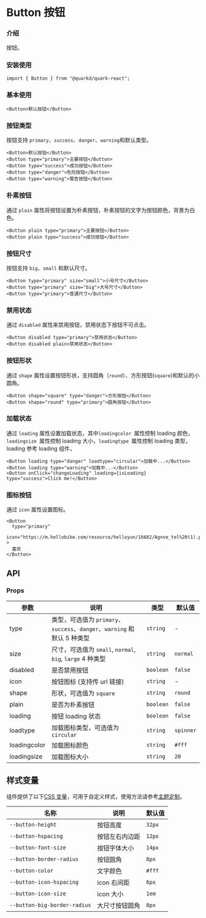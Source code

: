 # Button 按钮

### 介绍

按钮。

### 安装使用

```tsx
import { Button } from "@quarkd/quark-react";
```

### 基本使用

```tsx
<Button>默认按钮</Button>
```

### 按钮类型

按钮支持 `primary`、`success`、`danger`、`warning`和默认类型。

```tsx
<Button>默认按钮</Button>
<Button type="primary">主要按钮</Button>
<Button type="success">成功按钮</Button>
<Button type="danger">危险按钮</Button>
<Button type="warning">警告按钮</Button>
```

### 朴素按钮

通过 `plain` 属性将按钮设置为朴素按钮，朴素按钮的文字为按钮颜色，背景为白色。

```tsx
<Button plain type="primary">主要按钮</Button>
<Button plain type="success">成功按钮</Button>
```

### 按钮尺寸

按钮支持 `big`、`small` 和默认尺寸。

```tsx
<Button type="primary" size="small">小号尺寸</Button>
<Button type="primary" size="big">大号尺寸</Button>
<Button type="primary">普通尺寸</Button>
```

### 禁用状态

通过 `disabled` 属性来禁用按钮，禁用状态下按钮不可点击。

```tsx
<Button disabled type="primary">禁用状态</Button>
<Button disabled plain>禁用状态</Button>
```

### 按钮形状

通过 `shape` 属性设置按钮形状，支持圆角（`round`）、方形按钮(`square`)和默认的小圆角。

```tsx
<Button shape="square" type="danger">方形按钮</Button>
<Button shape="round" type="primary">圆角按钮</Button>
```

### 加载状态

通过 `loading` 属性设置加载状态，其中`loadingcolor `属性控制 loading 颜色，`loadingsize `属性控制 loading 大小，`loadingtype `属性控制 loading 类型，loading 参考 loading 组件，

```tsx
<Button loading type="danger" loadtype="circular">加载中...</Button>
<Button loading type="warning">加载中...</Button>
<Button onClick="changeLoading" loading={isLoading} type="success">Click me!</Button>
```

### 图标按钮

通过 `icon` 属性设置图标。

```tsx
<Button
  type="primary"
  icon="https://m.hellobike.com/resource/helloyun/16682/Agnve_tel%20(1).png"
>
  喜欢
</Button>
```

## API

### Props

| 参数         | 说明                                                                     | 类型      | 默认值    |
| ------------ | ------------------------------------------------------------------------ | --------- | --------- |
| type         | 类型，可选值为 `primary`、`success`、`danger`、`warning` 和默认 5 种类型 | `string`  | -         |
| size         | 尺寸，可选值为 `small`, `normal`, `big`, `large` 4 种类型                | `string`  | `normal`  |
| disabled     | 是否禁用按钮                                                             | `boolean` | `false`   |
| icon         | 按钮图标 (支持传 url 链接)                                               | `string`  | -         |
| shape        | 形状，可选值为 `square`                                                  | `string`  | `round`   |
| plain        | 是否为朴素按钮                                                           | `boolean` | `false `  |
| loading      | 按钮 loading 状态                                                        | `boolean` | `false`   |
| loadtype     | 加载图标类型，可选值为 `circular`                                        | `string`  | `spinner` |
| loadingcolor | 加载图标颜色                                                             | `string`  | `#fff`    |
| loadingsize  | 加载图标大小                                                             | `string`  | `20`      |

## 样式变量

组件提供了以下[CSS 变量](https://developer.mozilla.org/zh-CN/docs/Web/CSS/Using_CSS_custom_properties)，可用于自定义样式，使用方法请参考[主题定制](#/zh-CN/guide/theme)。

| 名称                         | 说明           | 默认值 |
| ---------------------------- | -------------- | ------ |
| `--button-height`            | 按钮高度       | `32px` |
| `--button-hspacing`          | 按钮左右内边距 | `12px` |
| `--button-font-size`         | 按钮字体大小   | `14px` |
| `--button-border-radius`     | 按钮圆角       | `8px`  |
| `--button-color`             | 文字颜色       | `#fff` |
| `--button-icon-hspacing`     | icon 右间距    | `6px`  |
| `--button-icon-size`         | icon 大小      | `1em`  |
| `--button-big-border-radius` | 大尺寸按钮圆角 | `8px`  |
